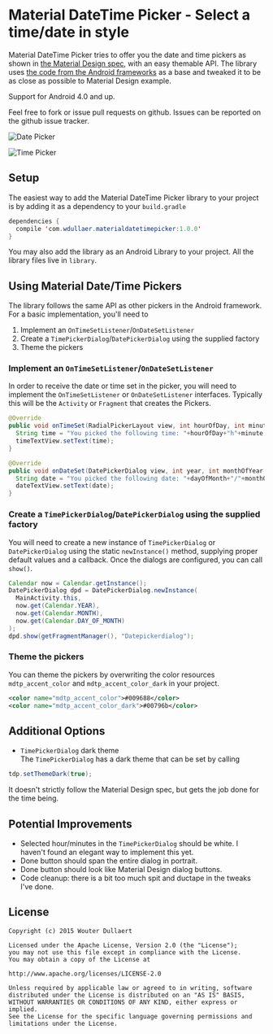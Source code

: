 Material DateTime Picker - Select a time/date in style
======================================================

Material DateTime Picker tries to offer you the date and time pickers as shown in [the Material Design spec](http://www.google.com/design/spec/components/pickers.html), with an
easy themable API.
The library uses [the code from the Android frameworks](https://android.googlesource.com/platform/frameworks/opt/datetimepicker/) as a base and tweaked it to be as close as possible to Material Design example.

Support for Android 4.0 and up.

Feel free to fork or issue pull requests on github. Issues can be reported on the github issue tracker.

![Date Picker](https://raw.github.com/wdullaer/MaterialDateTimePicker/gh-pages/images/date_picker.png)

![Time Picker](https://raw.github.com/wdullaer/MaterialDateTimePicker/gh-pages/images/time_picker.png)

Setup
-----
The easiest way to add the Material DateTime Picker library to your project is by adding it as a dependency to your `build.gradle`
```java
dependencies {
  compile 'com.wdullaer.materialdatetimepicker:1.0.0'
}
```

You may also add the library as an Android Library to your project. All the library files live in ```library```.

Using Material Date/Time Pickers
--------------------------------
The library follows the same API as other pickers in the Android framework.
For a basic implementation, you'll need to

1. Implement an `OnTimeSetListener`/`OnDateSetListener`
2. Create a `TimePickerDialog`/`DatePickerDialog` using the supplied factory
3. Theme the pickers

### Implement an `OnTimeSetListener`/`OnDateSetListener`
In order to receive the date or time set in the picker, you will need to implement the `OnTimeSetListener` or
`OnDateSetListener` interfaces. Typically this will be the `Activity` or `Fragment` that creates the Pickers.
```java
@Override
public void onTimeSet(RadialPickerLayout view, int hourOfDay, int minute) {
  String time = "You picked the following time: "+hourOfDay+"h"+minute;
  timeTextView.setText(time);
}

@Override
public void onDateSet(DatePickerDialog view, int year, int monthOfYear, int dayOfMonth) {
  String date = "You picked the following date: "+dayOfMonth+"/"+monthOfYear+"/"+year;
  dateTextView.setText(date);
}
```

### Create a `TimePickerDialog`/`DatePickerDialog` using the supplied factory
You will need to create a new instance of `TimePickerDialog` or `DatePickerDialog` using the static `newInstance()` method, supplying proper default values and a callback. Once the dialogs are configured, you can call `show()`.
```java
Calendar now = Calendar.getInstance();
DatePickerDialog dpd = DatePickerDialog.newInstance(
  MainActivity.this,
  now.get(Calendar.YEAR),
  now.get(Calendar.MONTH),
  now.get(Calendar.DAY_OF_MONTH)
);
dpd.show(getFragmentManager(), "Datepickerdialog");
```

### Theme the pickers
You can theme the pickers by overwriting the color resources `mdtp_accent_color` and `mdtp_accent_color_dark` in your project.
```xml
<color name="mdtp_accent_color">#009688</color>
<color name="mdtp_accent_color_dark">#00796b</color>
```

Additional Options
------------------
* `TimePickerDialog` dark theme  
The `TimePickerDialog` has a dark theme that can be set by calling
```java
tdp.setThemeDark(true);
```
It doesn't strictly follow the Material Design spec, but gets the job done for the time being.

Potential Improvements
----------------------
* Selected hour/minutes in the `TimePickerDialog` should be white. I haven't found an elegant way to implement this yet.
* Done button should span the entire dialog in portrait.
* Done button should look like Material Design dialog buttons.
* Code cleanup: there is a bit too much spit and ductape in the tweaks I've done.


License
-------
    Copyright (c) 2015 Wouter Dullaert

    Licensed under the Apache License, Version 2.0 (the "License");
    you may not use this file except in compliance with the License.
    You may obtain a copy of the License at

    http://www.apache.org/licenses/LICENSE-2.0

    Unless required by applicable law or agreed to in writing, software
    distributed under the License is distributed on an "AS IS" BASIS,
    WITHOUT WARRANTIES OR CONDITIONS OF ANY KIND, either express or implied.
    See the License for the specific language governing permissions and
    limitations under the License.

